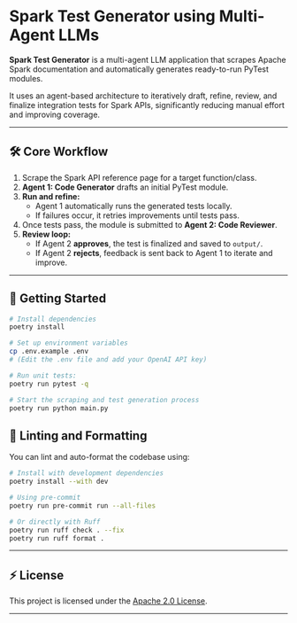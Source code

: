 # Spark Test Generator using Multi-Agent LLMs

**Spark Test Generator** is a multi-agent LLM application that scrapes
Apache Spark documentation and automatically generates ready-to-run PyTest modules.

It uses an agent-based architecture to iteratively draft, refine, review, and finalize
integration tests for Spark APIs, significantly reducing manual effort and improving coverage.

---

## 🛠 Core Workflow

1. Scrape the Spark API reference page for a target function/class.
2. **Agent 1: Code Generator** drafts an initial PyTest module.
3. **Run and refine:**
    - Agent 1 automatically runs the generated tests locally.
    - If failures occur, it retries improvements until tests pass.
4. Once tests pass, the module is submitted to **Agent 2: Code Reviewer**.
5. **Review loop:**
    - If Agent 2 **approves**, the test is finalized and saved to `output/`.
    - If Agent 2 **rejects**, feedback is sent back to Agent 1 to iterate and improve.

---

## 🚀 Getting Started

```bash
# Install dependencies
poetry install

# Set up environment variables
cp .env.example .env
# (Edit the .env file and add your OpenAI API key)

# Run unit tests:
poetry run pytest -q

# Start the scraping and test generation process
poetry run python main.py
```

## 🧹 Linting and Formatting

You can lint and auto-format the codebase using:

```bash
# Install with development dependencies
poetry install --with dev

# Using pre-commit
poetry run pre-commit run --all-files

# Or directly with Ruff
poetry run ruff check . --fix
poetry run ruff format .
```

---

## ⚡ License

This project is licensed under the [Apache 2.0 License](https://www.apache.org/licenses/LICENSE-2.0).

---
